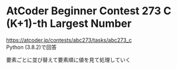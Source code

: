 # AtCoder Beginner Contest 273 C (K+1)-th Largest Number  
https://atcoder.jp/contests/abc273/tasks/abc273_c  
Python (3.8.2)で回答  

要素ごとに並び替えて要素順に値を見て処理していく
